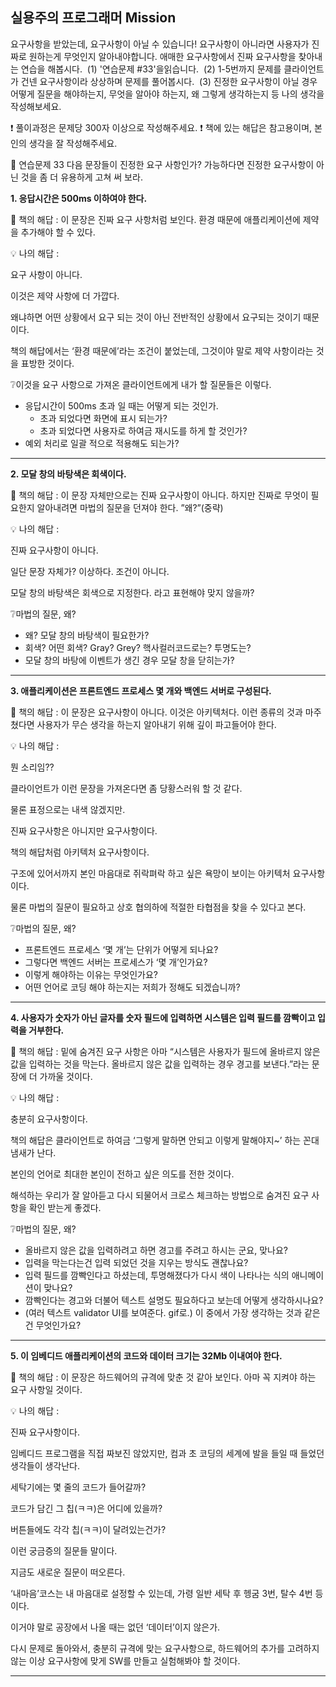 

실용주의 프로그래머 Mission
---

요구사항을 받았는데, 요구사항이 아닐 수 있습니다! 요구사항이 아니라면 사용자가 진짜로 원하는게 무엇인지 알아내야합니다. 애매한 요구사항에서 진짜 요구사항을 찾아내는 연습을 해봅시다.
 (1) '연습문제 #33'을읽습니다.
 (2) 1-5번까지 문제를 클라이언트가 건넨 요구사항이라 상상하며 문제를 풀어봅시다.
 (3) 진정한 요구사항이 아닐 경우 어떻게 질문을 해야하는지, 무엇을 알아야 하는지, 왜 그렇게 생각하는지 등 나의 생각을 작성해보세요.


❗️ 풀이과정은 문제당 300자 이상으로 작성해주세요.
❗️ 책에 있는 해답은 참고용이며, 본인의 생각을 잘 작성해주세요.



📌 연습문제 33
다음 문장들이 진정한 요구 사항인가? 가능하다면 진정한 요구사항이 아닌 것을 좀 더 유용하게 고쳐 써 보라.

**1. 응답시간은 500ms 이하여야 한다.**


📖 책의 해답 : 이 문장은 진짜 요구 사항처럼 보인다. 환경 때문에 애플리케이션에 제약을 추가해야 할 수 있다.

💡 나의 해답 :

요구 사항이 아니다.

이것은 제약 사항에 더 가깝다. 

왜냐하면 어떤 상황에서 요구 되는 것이 아닌 전반적인 상황에서 요구되는 것이기 때문이다.

책의 해답에서는 ‘환경 때문에’라는 조건이 붙었는데, 그것이야 말로 제약 사항이라는 것을 표방한 것이다.

❔이것을 요구 사항으로 가져온 클라이언트에게 내가 할 질문들은 이렇다.
- 응답시간이 500ms 초과 일 때는 어떻게 되는 것인가.
    - 초과 되었다면 화면에 표시 되는가?
    - 초과 되었다면 사용자로 하여금 재시도를 하게 할 것인가?
- 예외 처리로 일괄 적으로 적용해도 되는가?

---

**2. 모달 창의 바탕색은 회색이다.**


📖 책의 해답 : 이 문장 자체만으로는 진짜 요구사항이 아니다. 하지만 진짜로 무엇이 필요한지 알아내려면 마법의 질문을 던져야 한다. ”왜?”(중략)

💡 나의 해답 :

진짜 요구사항이 아니다.

일단 문장 자체가? 이상하다. 조건이 아니다.

모달 창의 바탕색은 회색으로 지정한다. 라고 표현해야 맞지 않을까?


❔마법의 질문, 왜?
- 왜? 모달 창의 바탕색이 필요한가?
- 회색? 어떤 회색? Gray? Grey? 핵사컬러코드로는? 투명도는?
- 모달 창의 바탕에 이벤트가 생긴 경우 모달 창을 닫히는가?


---


**3. 애플리케이션은 프론트엔드 프로세스 몇 개와 백엔드 서버로 구성된다.**


📖 책의 해답 : 이 문장은 요구사항이 아니다. 이것은 아키텍처다. 이런 종류의 것과 마주쳤다면 사용자가 무슨 생각을 하는지 알아내기 위해 깊이 파고들어야 한다.

💡 나의 해답 :

뭔 소리임??

클라이언트가 이런 문장을 가져온다면 좀 당황스러워 할 것 같다.

물론 표정으로는 내색 않겠지만.

진짜 요구사항은 아니지만 요구사항이다.

책의 해답처럼 아키텍처 요구사항이다.

구조에 있어서까지 본인 마음대로 쥐락펴락 하고 싶은 욕망이 보이는 아키텍처 요구사항이다.

물론 마법의 질문이 필요하고 상호 협의하에 적절한 타협점을 찾을 수 있다고 본다.


❔마법의 질문, 왜?
- 프론트엔드 프로세스 ‘몇 개’는 단위가 어떻게 되나요?
- 그렇다면 백엔드 서버는 프로세스가 ‘몇 개’인가요?
- 이렇게 해야하는 이유는 무엇인가요?
- 어떤 언어로 코딩 해야 하는지는 저희가 정해도 되겠습니까?


---



**4. 사용자가 숫자가 아닌 글자를 숫자 필드에 입력하면 시스템은 입력 필드를 깜빡이고 입력을 거부한다.**


📖 책의 해답 : 밑에 숨겨진 요구 사항은 아마 “시스템은 사용자가 필드에 올바르지 않은 값을 입력하는 것을 막는다. 올바르지 않은 값을 입력하는 경우 경고를 보낸다.”라는 문장에 더 가까울 것이다.

💡 나의 해답 :

충분히 요구사항이다.

책의 해답은 클라이언트로 하여금 ‘그렇게 말하면 안되고 이렇게 말해야지~’ 하는 꼰대 냄새가 난다.

본인의 언어로 최대한 본인이 전하고 싶은 의도를 전한 것이다.

해석하는 우리가 잘 알아듣고 다시 되물어서 크로스 체크하는 방법으로 숨겨진 요구 사항을 확인 받는게 좋겠다.


❔마법의 질문, 왜?
- 올바르지 않은 값을 입력하려고 하면 경고를 주려고 하시는 군요, 맞나요?
- 입력을 막는다는건 입력 되었던 것을 지우는 방식도 괜찮나요?
- 입력 필드를 깜빡인다고 하셨는데, 투명해졌다가 다시 색이 나타나는 식의 애니메이션이 맞나요?
- 깜빡인다는 경고와 더불어 텍스트 설명도 필요하다고 보는데 어떻게 생각하시나요?
- (여러 텍스트 validator UI를 보여준다. gif로.) 이 중에서 가장 생각하는 것과 같은건 무엇인가요?


---



**5. 이 임베디드 애플리케이션의 코드와 데이터 크기는 32Mb 이내여야 한다.**


📖 책의 해답 : 이 문장은 하드웨어의 규격에 맞춘 것 같아 보인다. 아마 꼭 지켜야 하는 요구 사항일 것이다.

💡 나의 해답 :

진짜 요구사항이다.

임베디드 프로그램을 직접 짜보진 않았지만, 컴과 초 코딩의 세계에 발을 들일 때 들었던 생각들이 생각난다.

세탁기에는 몇 줄의 코드가 들어갈까?

코드가 담긴 그 칩(ㅋㅋ)은 어디에 있을까?

버튼들에도 각각 칩(ㅋㅋ)이 달려있는건가?

이런 궁금증의 질문들 말이다.

지금도 새로운 질문이 떠오른다.

‘내마음’코스는 내 마음대로 설정할 수 있는데, 가령 일반 세탁 후 헹굼 3번, 탈수 4번 등이다.

이거야 말로 공장에서 나올 때는 없던 ‘데이터’이지 않은가.

다시 문제로 돌아와서, 
충분히 규격에 맞는 요구사항으로, 하드웨어의 추가를 고려하지 않는 이상 요구사항에 맞게 SW를 만들고 실험해봐야 할 것이다.


---

